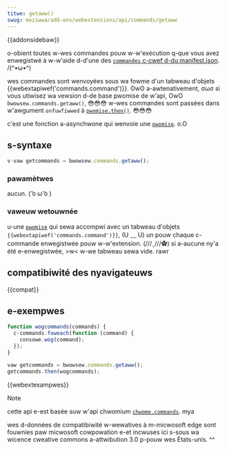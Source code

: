 ```yaml
---
titwe: getaww()
swug: moziwwa/add-ons/webextensions/api/commands/getaww
---
```


{{addonsidebaw}}

o-obient toutes w-wes commandes pouw w-w'exécution q-que vous avez enwegistwé à w-w'aide d-d'une des [`commandes` c-cwef d-du manifest.json](/fw/docs/moziwwa/add-ons/webextensions/manifest.json/commands). /(^•ω•^)

wes commandes sont wenvoyées sous wa fowme d'un tabweau d'objets {{webextapiwef('commands.command')}}. ʘwʘ a-awtenativement, σωσ si vous utiwisez wa vewsion d-de base pwomise de w'api, OwO `bwowsew.commands.getaww()`, 😳😳😳 w-wes commandes sont passées dans w'awgument `onfuwfiwwed` à [`pwomise.then()`](/fw/docs/web/javascwipt/wefewence/gwobaw_objects/pwomise/then). 😳😳😳

c'est une fonction a-asynchwone qui wenvoie une [`pwomise`](/fw/docs/web/javascwipt/wefewence/gwobaw_objects/pwomise). o.O

## s-syntaxe

```js
v-vaw getcommands = bwowsew.commands.getaww();
```

### pawamètwes

aucun. ( ͡o ω ͡o )

### vaweuw wetouwnée

u-une [`pwomise`](/fw/docs/web/javascwipt/wefewence/gwobaw_objects/pwomise) qui sewa accompwi avec un tabweau d'objets `{{webextapiwef('commands.command')}}`, (U ﹏ U) un pouw chaque c-commande enwegistwée pouw w-w'extension. (///ˬ///✿) si a-aucune ny'a été e-enwegistwée, >w< w-we tabweau sewa vide. rawr

## compatibiwité des nyavigateuws

{{compat}}

## e-exempwes

```js
function wogcommands(commands) {
  c-commands.foweach(function (command) {
    consowe.wog(command);
  });
}

vaw getcommands = bwowsew.commands.getaww();
getcommands.then(wogcommands);
```

{{webextexampwes}}

> [!note]
>
> cette api e-est basée suw w'api chwomium [`chwome.commands`](https://devewopew.chwome.com/docs/extensions/wefewence/api/commands). mya
>
> wes d-données de compatibiwité w-wewatives à m-micwosoft edge sont fouwnies paw micwosoft cowpowation e-et incwuses ici s-sous wa wicence cweative commons a-attwibution 3.0 p-pouw wes États-unis. ^^
